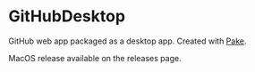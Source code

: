 # GitHubDesktop
GitHub web app packaged as a desktop app. Created with [Pake](https://github.com/tw93/Pake).

MacOS release available on the releases page.
